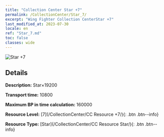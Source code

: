 ```yaml
---
title: "Collection Center Star +7"
permalink: /CollectionCenter/Star_7/
excerpt: "Wing Fighter Collection CenterStar +7"
last_modified_at: 2023-07-30
locale: en
ref: "Star_7.md"
toc: false
classes: wide
---
```



![Star +7](/images/cc/CC_Star_5.png)

## Details

  **Description:** Star×19200

  **Transport time:** 10800

  **Maximum BP in time calculation:** 160000

  **Resource Level:** [7](/CollectionCenter/CC Resource +7/){: .btn .btn--info}

  **Resource Type:** [Star](/CollectionCenter/CC Resource Star/){: .btn .btn--info}

